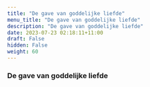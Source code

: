 ```yaml
---
title: "De gave van goddelijke liefde"
menu_title: "De gave van goddelijke liefde"
description: "De gave van goddelijke liefde"
date: 2023-07-23 02:18:11+11:00
draft: False
hidden: False
weight: 60
---
```

### De gave van goddelijke liefde
